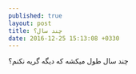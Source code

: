 ```yaml
---
published: true
layout: post
title: چند سال؟
date: 2016-12-25 15:13:08 +0330
---
```

چند سال طول میکشه که دیگه گریه نکنم؟